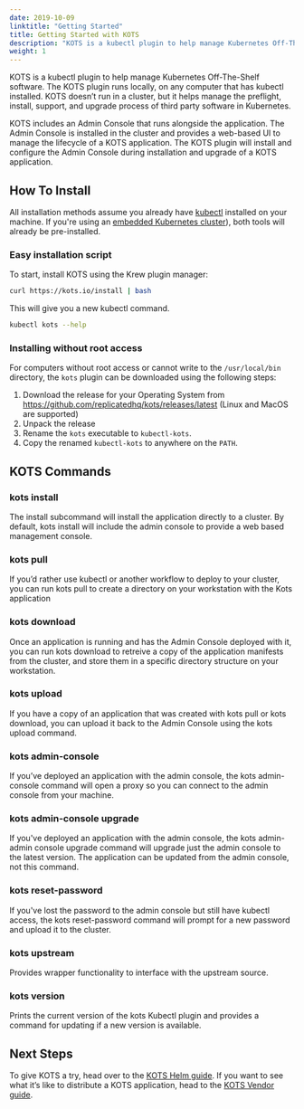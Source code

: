 ```yaml
---
date: 2019-10-09
linktitle: "Getting Started"
title: Getting Started with KOTS
description: "KOTS is a kubectl plugin to help manage Kubernetes Off-The-Shelf software. The KOTS plugin runs locally, on any computer that has kubectl installed. KOTS doesn’t run in a cluster, but it helps manage the preflight, install, support and upgrade process of third party software in Kubernetes."
weight: 1
---
```


KOTS is a kubectl plugin to help manage Kubernetes Off-The-Shelf software.
The KOTS plugin runs locally, on any computer that has kubectl installed. 
KOTS doesn’t run in a cluster, but it helps manage the preflight, install, support, and upgrade process of third party software in Kubernetes.

KOTS includes an Admin Console that runs alongside the application. 
The Admin Console is installed in the cluster and provides a web-based UI to manage the lifecycle of a KOTS application. 
The KOTS plugin will install and configure the Admin Console during installation and upgrade of a KOTS application.

## How To Install

All installation methods assume you already have [kubectl](https://kubernetes.io/docs/tasks/tools/) installed on your machine. 
If you're using an [embedded Kubernetes cluster](/kotsadm/installing/installing-embedded-cluster/)), both tools will already be pre-installed.

### Easy installation script

To start, install KOTS using the Krew plugin manager:
```bash
curl https://kots.io/install | bash
```

This will give you a new kubectl command.
```bash
kubectl kots --help
```

### Installing without root access

For computers without root access or cannot write to the `/usr/local/bin` directory, the `kots` plugin can be downloaded using the following steps:

1. Download the release for your Operating System from https://github.com/replicatedhq/kots/releases/latest (Linux and MacOS are supported)
1. Unpack the release
1. Rename the `kots` executable to `kubectl-kots`.
1. Copy the renamed `kubectl-kots` to anywhere on the `PATH`.


## KOTS Commands

### kots install
The install subcommand will install the application directly to a cluster. 
By default, kots install will include the admin console to provide a web based management console.

### kots pull
If you’d rather use kubectl or another workflow to deploy to your cluster, you can run kots pull to create a directory on your workstation with the Kots application

### kots download
Once an application is running and has the Admin Console deployed with it, you can run kots download to retreive a copy of the application manifests from the cluster, and store them in a specific directory structure on your workstation.

### kots upload
If you have a copy of an application that was created with kots pull or kots download, you can upload it back to the Admin Console using the kots upload command.

### kots admin-console
If you’ve deployed an application with the admin console, the kots admin-console command will open a proxy so you can connect to the admin console from your machine.

### kots admin-console upgrade
If you've deployed an application with the admin console, the kots admin-admin console upgrade command will upgrade just the admin console to the latest version. 
The application can be updated from the admin console, not this command.

### kots reset-password
If you've lost the password to the admin console but still have kubectl access, the kots reset-password command will prompt for a new password and upload it to the cluster.

### kots upstream
Provides wrapper functionality to interface with the upstream source.

### kots version
Prints the current version of the kots Kubectl plugin and provides a command for updating if a new version is available.

## Next Steps
To give KOTS a try, head over to the [KOTS Helm guide](/vendor/helm/).
If you want to see what it’s like to distribute a KOTS application, head to the [KOTS Vendor guide](/vendor/).
